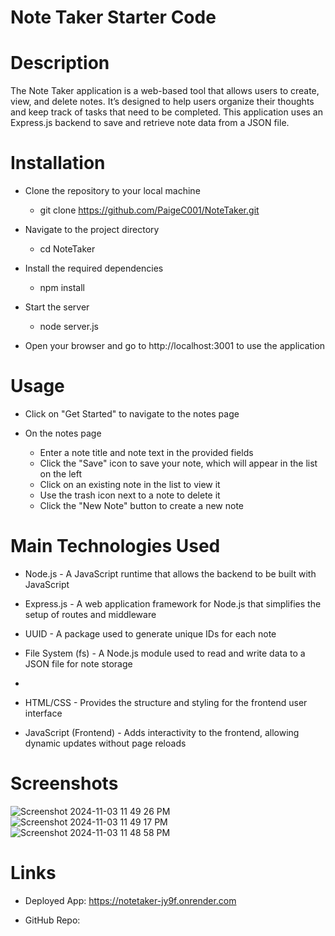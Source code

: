 # Note Taker Starter Code

# Description

The Note Taker application is a web-based tool that allows users to create, view, and delete notes. It’s designed to help users organize their thoughts and keep track of tasks that need to be completed. This application uses an Express.js backend to save and retrieve note data from a JSON file.

# Installation

- Clone the repository to your local machine
  - git clone https://github.com/PaigeC001/NoteTaker.git

- Navigate to the project directory
  - cd NoteTaker

- Install the required dependencies
   - npm install

- Start the server
    - node server.js

- Open your browser and go to http://localhost:3001 to use the application

# Usage

- Click on "Get Started" to navigate to the notes page

- On the notes page
  - Enter a note title and note text in the provided fields
  - Click the "Save" icon to save your note, which will appear in the list on the left
  - Click on an existing note in the list to view it
  - Use the trash icon next to a note to delete it
  - Click the "New Note" button to create a new note

# Main Technologies Used

- Node.js - A JavaScript runtime that allows the backend to be built with JavaScript
  
- Express.js - A web application framework for Node.js that simplifies the setup of routes and middleware
  
- UUID - A package used to generate unique IDs for each note
  
- File System (fs) - A Node.js module used to read and write data to a JSON file for note storage
- 
- HTML/CSS - Provides the structure and styling for the frontend user interface

- JavaScript (Frontend) - Adds interactivity to the frontend, allowing dynamic updates without page reloads

 # Screenshots

 ![Screenshot 2024-11-03 11 49 26 PM](https://github.com/user-attachments/assets/d68f74b9-7e3c-4bf5-9aa6-f437eaa0e408)
 ![Screenshot 2024-11-03 11 49 17 PM](https://github.com/user-attachments/assets/1d789e74-289d-4c35-9b99-1bffdbdb2ed7)
 ![Screenshot 2024-11-03 11 48 58 PM](https://github.com/user-attachments/assets/d828bcd4-edd9-4270-9d28-1f53bfd66ec4)

# Links

- Deployed App: https://notetaker-jy9f.onrender.com

- GitHub Repo: 



